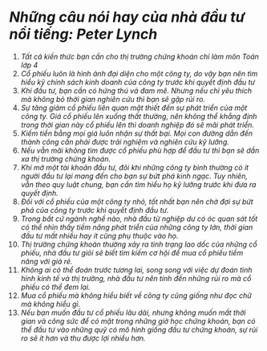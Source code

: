 # *Những câu nói hay của nhà đầu tư nổi tiếng: Peter Lynch*
1. *Tất cả kiến thức bạn cần cho thị trường chứng khoán chỉ làm môn Toán lớp 4*
2. *Cổ phiếu luôn là hình ảnh đại diện cho một công ty, do vậy bạn nên tìm hiểu kỹ chính sách kinh doanh của công ty trước khi quyết định đầu tư*
3. *Khi đầu tư, bạn cần có hứng thú và đam mê. Nhưng nếu chỉ yêu thích mà không bỏ thời gian nghiên cứu thì bạn sẽ gặp rủi ro.*
4. *Sự tăng giảm cổ phiếu liên quan mật thiết đến sự phát triển của một công ty. Giá cổ phiếu lên xuống thất thường, nên không thể khẳng định trong thời gian này cổ phiếu lên thì doanh nghiệp đó sẽ mãi phát triển.*
5. *Kiếm tiền bằng mọi giá luôn nhận sự thất bại. Mọi con đường dẫn đến thành công cần phải được trải nghiệm và nghiên cứu kỹ lưỡng.*
6. *Nếu vẫn mãi không tìm được cổ phiếu phù hợp để đầu tư thì bạn sẽ dần xa thị trường chứng khoán.*
7. *Khi mở một tài khoản đầu tư, đôi khi những công ty bình thường có ít người đầu tư lại mang đến cho bạn sự bứt phá kinh ngạc. Tuy nhiên, vẫn theo quy luật chung, bạn cần tìm hiểu họ kỹ lưỡng trước khi đưa ra quyết định.*
8. *Đối với cổ phiếu của một công ty nhỏ, tốt nhất bạn nên chờ đợi sự bứt phá của công ty trước khi quyết định đầu tư.*
9. *Trong bất cứ ngành nghề nào, nhà đầu từ nghiệp dư có óc quan sát tốt có thể nhìn thấy tiềm năng phát triển của những công ty lớn, thời gian đầu tư mất nhiều hay ít cũng phụ thuộc vào họ.*
10. *Thị trường chứng khoán thường xảy ra tình trạng lao dốc của những cổ phiếu, nhà đầu tư giỏi sẽ biết tìm kiếm cơ hội để mua cổ phiếu tiềm năng với giá rẻ.*
11. *Không ai có thể đoán trước tương lai, song song với việc dự đoán tình hình kinh tế và thị trường, nhà đầu tư nên tính đến những rủi ro mà cổ phiếu có thể đem lại.*
12. *Mua cổ phiếu mà không hiểu biết về công ty cũng giống như đọc chữ mà không hiểu gì.*
13. *Nếu bạn muốn đầu tư cổ phiếu lâu dài, nhưng không muốn mất thời gian và công sức để có mặt trong những giờ học chứng khoán, bạn có thể đầu tư vào những quỹ có mô hình giống đầu tư chứng khoán, sự rủi ro sẽ ít hơn và thu được lợi nhiều hơn.*
